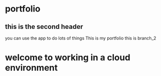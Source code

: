 # portfolio
## this is the second header
you can use the app to do lots of things
This is my portfolio
this is branch_2

# welcome to working in a cloud environment

